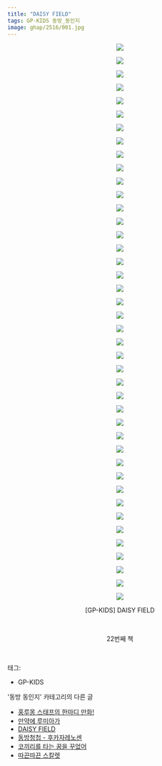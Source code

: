 ```yaml
---
title: "DAISY FIELD"
tags: GP-KIDS 동방_동인지
image: ghap/2516/001.jpg
---
```

<div class="article">
<p style="text-align: center; clear: none; float: none;"><img src="{{ site.nasurl }}/ghap/2516/001.jpg"/></p>
<p style="text-align: center; clear: none; float: none;"><img src="{{ site.nasurl }}/ghap/2516/002.jpg"/></p>
<p style="text-align: center; clear: none; float: none;"><img src="{{ site.nasurl }}/ghap/2516/003.jpg"/></p>
<p style="text-align: center; clear: none; float: none;"><img src="{{ site.nasurl }}/ghap/2516/004.jpg"/></p>
<p style="text-align: center; clear: none; float: none;"><img src="{{ site.nasurl }}/ghap/2516/005.jpg"/></p>
<p style="text-align: center; clear: none; float: none;"><img src="{{ site.nasurl }}/ghap/2516/006.jpg"/></p>
<p style="text-align: center; clear: none; float: none;"><img src="{{ site.nasurl }}/ghap/2516/007.jpg"/></p>
<p style="text-align: center; clear: none; float: none;"><img src="{{ site.nasurl }}/ghap/2516/008.jpg"/></p>
<p style="text-align: center; clear: none; float: none;"><img src="{{ site.nasurl }}/ghap/2516/009.jpg"/></p>
<p style="text-align: center; clear: none; float: none;"><img src="{{ site.nasurl }}/ghap/2516/010.jpg"/></p>
<p style="text-align: center; clear: none; float: none;"><img src="{{ site.nasurl }}/ghap/2516/011.jpg"/></p>
<p style="text-align: center; clear: none; float: none;"><img src="{{ site.nasurl }}/ghap/2516/012.jpg"/></p>
<p style="text-align: center; clear: none; float: none;"><img src="{{ site.nasurl }}/ghap/2516/013.jpg"/></p>
<p style="text-align: center; clear: none; float: none;"><img src="{{ site.nasurl }}/ghap/2516/014.jpg"/></p>
<p style="text-align: center; clear: none; float: none;"><img src="{{ site.nasurl }}/ghap/2516/015.jpg"/></p>
<p style="text-align: center; clear: none; float: none;"><img src="{{ site.nasurl }}/ghap/2516/016.jpg"/></p>
<p style="text-align: center; clear: none; float: none;"><img src="{{ site.nasurl }}/ghap/2516/017.jpg"/></p>
<p style="text-align: center; clear: none; float: none;"><img src="{{ site.nasurl }}/ghap/2516/018.jpg"/></p>
<p style="text-align: center; clear: none; float: none;"><img src="{{ site.nasurl }}/ghap/2516/019.jpg"/></p>
<p style="text-align: center; clear: none; float: none;"><img src="{{ site.nasurl }}/ghap/2516/020.jpg"/></p>
<p style="text-align: center; clear: none; float: none;"><img src="{{ site.nasurl }}/ghap/2516/021.jpg"/></p>
<p style="text-align: center; clear: none; float: none;"><img src="{{ site.nasurl }}/ghap/2516/022.jpg"/></p>
<p style="text-align: center; clear: none; float: none;"><img src="{{ site.nasurl }}/ghap/2516/023.jpg"/></p>
<p style="text-align: center; clear: none; float: none;"><img src="{{ site.nasurl }}/ghap/2516/024.jpg"/></p>
<p style="text-align: center; clear: none; float: none;"><img src="{{ site.nasurl }}/ghap/2516/025.jpg"/></p>
<p style="text-align: center; clear: none; float: none;"><img src="{{ site.nasurl }}/ghap/2516/026.jpg"/></p>
<p style="text-align: center; clear: none; float: none;"><img src="{{ site.nasurl }}/ghap/2516/027.jpg"/></p>
<p style="text-align: center; clear: none; float: none;"><img src="{{ site.nasurl }}/ghap/2516/028.jpg"/></p>
<p style="text-align: center; clear: none; float: none;"><img src="{{ site.nasurl }}/ghap/2516/029.jpg"/></p>
<p style="text-align: center; clear: none; float: none;"><img src="{{ site.nasurl }}/ghap/2516/030.jpg"/></p>
<p style="text-align: center; clear: none; float: none;"><img src="{{ site.nasurl }}/ghap/2516/031.jpg"/></p>
<p style="text-align: center; clear: none; float: none;"><img src="{{ site.nasurl }}/ghap/2516/032.jpg"/></p>
<p style="text-align: center; clear: none; float: none;"><img src="{{ site.nasurl }}/ghap/2516/033.jpg"/></p>
<p style="text-align: center; clear: none; float: none;"><img src="{{ site.nasurl }}/ghap/2516/034.jpg"/></p>
<p style="text-align: center; clear: none; float: none;"><img src="{{ site.nasurl }}/ghap/2516/035.jpg"/></p>
<p style="text-align: center; clear: none; float: none;"><img src="{{ site.nasurl }}/ghap/2516/036.jpg"/></p>
<p style="text-align: center; clear: none; float: none;"><img src="{{ site.nasurl }}/ghap/2516/037.jpg"/></p>
<p style="text-align: center; clear: none; float: none;"><img src="{{ site.nasurl }}/ghap/2516/038.jpg"/></p>
<p style="text-align: center; clear: none; float: none;"><img src="{{ site.nasurl }}/ghap/2516/039.jpg"/></p>
<p style="text-align: center; clear: none; float: none;"><img src="{{ site.nasurl }}/ghap/2516/040.jpg"/></p>
<p style="text-align: center; clear: none; float: none;"><img src="{{ site.nasurl }}/ghap/2516/041.jpg"/></p>
<p style="text-align: center; clear: none; float: none;"><img src="{{ site.nasurl }}/ghap/2516/042.jpg"/></p>
<p style="text-align: center; clear: none; float: none;">[GP-KIDS] DAISY FIELD</p>
<p style="text-align: center; clear: none; float: none;"><br/></p>
<p style="text-align: center; clear: none; float: none;">22번째 책</p>
<p><br/></p>
</div><div class="tagTrail">
<p>태그: </p>
<ul>
<li>GP-KIDS</li>
</ul>
</div><div class="another">
<p>'동방 동인지' 카테고리의 다른 글</p>
<ul>
<li><a href="/2016-10-09-ghap_2518">홍루몽 스태프의 한마디 만화!</a></li>
<li><a href="/2016-10-09-ghap_2517">만약에 루미아가</a></li>
<li><a href="/2016-10-09-ghap_2516">DAISY FIELD</a></li>
<li><a href="/2016-10-09-ghap_2515">동방청첩 - 후카자레노센</a></li>
<li><a href="/2016-10-09-ghap_2513">코끼리를 타는 꿈을 꾸었어</a></li>
<li><a href="/2016-10-09-ghap_2512">따끈따끈 스칼렛</a></li>
</ul>
</div><div class="cb_module cb_fluid">
<div class="cb_wrt cb_profile">
</div><!-- commentList close -->
</div>